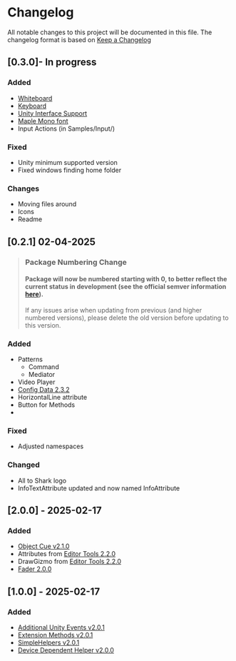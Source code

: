 # Changelog

All notable changes to this project will be documented in this file.
The changelog format is based on [Keep a Changelog](https://keepachangelog.com/en/1.0.0/)

## [0.3.0]- In progress

### Added

- [Whiteboard](https://github.com/solo-fsw/sosxr-unity-whiteboard)
- [Keyboard](https://github.com/solo-fsw/sosxr-unity-keyboard)
- [Unity Interface Support](https://github.com/TheDudeFromCI/Unity-Interface-Support/)
- [Maple Mono font](https://github.com/subframe7536/maple-font)
- Input Actions (in Samples/Input/)

### Fixed

- Unity minimum supported version
- Fixed windows finding home folder

### Changes

- Moving files around
- Icons
- Readme


## [0.2.1] 02-04-2025

> ### Package Numbering Change
> #### Package will now be numbered starting with 0, to better reflect the current status in development (see the official semver information [here](https://semver.org/#spec-item-4)).
>
> If any issues arise when updating from previous (and higher numbered versions), please delete the old version before updating to this version.

### Added

- Patterns
    - Command
    - Mediator
- Video Player
- [Config Data 2.3.2](https://github.com/solo-fsw/sosxr-unity-configdata)
- HorizontalLine attribute
- Button for Methods
-

### Fixed

- Adjusted namespaces

### Changed

- All to Shark logo
- InfoTextAttribute updated and now named InfoAttribute

## [2.0.0] - 2025-02-17

### Added

- [Object Cue v2.1.0](https://github.com/solo-fsw/sosxr-unity-objectcue)
- Attributes from [Editor Tools 2.2.0](https://github.com/solo-fsw/sosxr-unity-editortools)
- DrawGizmo from [Editor Tools 2.2.0](https://github.com/solo-fsw/sosxr-unity-editortools)
- [Fader 2.0.0](https://github.com/solo-fsw/sosxr-unity-fader)

## [1.0.0] - 2025-02-17

### Added

- [Additional Unity Events v2.0.1](https://github.com/solo-fsw/sosxr-unity-additionalunityevents)
- [Extension Methods v2.0.1](https://github.com/solo-fsw/sosxr-unity-extensionmethods)
- [SimpleHelpers v2.0.1](https://github.com/solo-fsw/sosxr-unity-simplehelpers)
- [Device Dependent Helper v2.0.0](https://github.com/solo-fsw/sosxr-unity-devicedependenthelpers)


